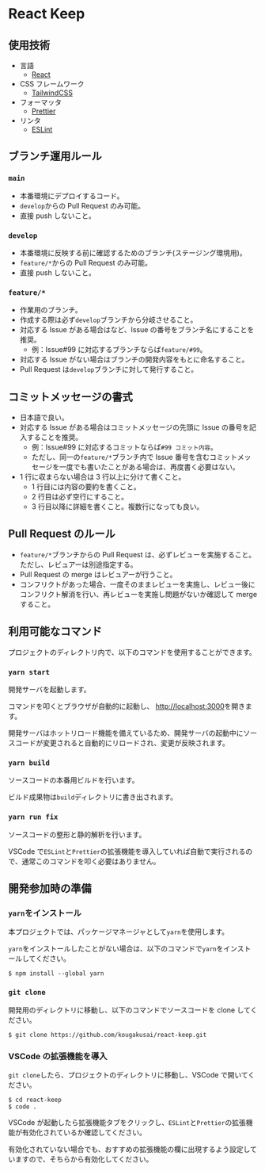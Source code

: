 # React Keep

## 使用技術

- 言語
  - [React](https://reactjs.org/)
- CSS フレームワーク
  - [TailwindCSS](https://tailwindcss.com/)
- フォーマッタ
  - [Prettier](https://prettier.io/)
- リンタ
  - [ESLint](https://eslint.org/)

## ブランチ運用ルール

### `main`

- 本番環境にデプロイするコード。
- `develop`からの Pull Request のみ可能。
- 直接 push しないこと。

### `develop`

- 本番環境に反映する前に確認するためのブランチ(ステージング環境用)。
- `feature/*`からの Pull Request のみ可能。
- 直接 push しないこと。

### `feature/*`

- 作業用のブランチ。
- 作成する際は必ず`develop`ブランチから分岐させること。
- 対応する Issue がある場合はなど、Issue の番号をブランチ名にすることを推奨。
  - 例：Issue#99 に対応するブランチならば`feature/#99`。
- 対応する Issue がない場合はブランチの開発内容をもとに命名すること。
- Pull Request は`develop`ブランチに対して発行すること。

## コミットメッセージの書式

- 日本語で良い。
- 対応する Issue がある場合はコミットメッセージの先頭に Issue の番号を記入することを推奨。
  - 例：Issue#99 に対応するコミットならば`#99 コミット内容`。
  - ただし、同一の`feature/*`ブランチ内で Issue 番号を含むコミットメッセージを一度でも書いたことがある場合は、再度書く必要はない。
- 1 行に収まらない場合は 3 行以上に分けて書くこと。
  - 1 行目には内容の要約を書くこと。
  - 2 行目は必ず空行にすること。
  - 3 行目以降に詳細を書くこと。複数行になっても良い。

## Pull Request のルール

- `feature/*`ブランチからの Pull Request は、必ずレビューを実施すること。ただし、レビュアーは別途指定する。
- Pull Request の merge はレビュアーが行うこと。
- コンフリクトがあった場合、一度そのままレビューを実施し、レビュー後にコンフリクト解消を行い、再レビューを実施し問題がないか確認して merge すること。

## 利用可能なコマンド

プロジェクトのディレクトリ内で、以下のコマンドを使用することができます。

### `yarn start`

開発サーバを起動します。

コマンドを叩くとブラウザが自動的に起動し、
[http://localhost:3000](http://localhost:3000)を開きます。

開発サーバはホットリロード機能を備えているため、開発サーバの起動中にソースコードが変更されると自動的にリロードされ、変更が反映されます。

### `yarn build`

ソースコードの本番用ビルドを行います。

ビルド成果物は`build`ディレクトリに書き出されます。

### `yarn run fix`

ソースコードの整形と静的解析を行います。

VSCode で`ESLint`と`Prettier`の拡張機能を導入していれば自動で実行されるので、通常このコマンドを叩く必要はありません。

## 開発参加時の準備

### `yarn`をインストール

本プロジェクトでは、パッケージマネージャとして`yarn`を使用します。

`yarn`をインストールしたことがない場合は、以下のコマンドで`yarn`をインストールしてください。

```
$ npm install --global yarn
```

### `git clone`

開発用のディレクトリに移動し、以下のコマンドでソースコードを clone してください。

```
$ git clone https://github.com/kougakusai/react-keep.git
```

### VSCode の拡張機能を導入

`git clone`したら、プロジェクトのディレクトリに移動し、VSCode で開いてください。

```
$ cd react-keep
$ code .
```

VSCode が起動したら拡張機能タブをクリックし、`ESLint`と`Prettier`の拡張機能が有効化されているか確認してください。

有効化されていない場合でも、おすすめの拡張機能の欄に出現するよう設定していますので、そちらから有効化してください。
